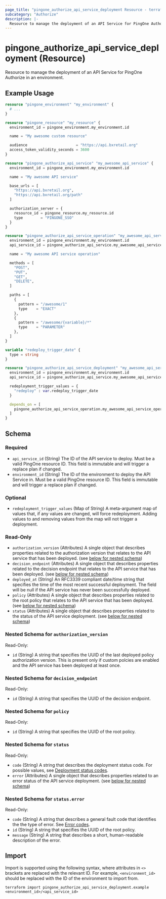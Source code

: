 ```yaml
---
page_title: "pingone_authorize_api_service_deployment Resource - terraform-provider-pingone"
subcategory: "Authorize"
description: |-
  Resource to manage the deployment of an API Service for PingOne Authorize in an environment.
---
```


# pingone_authorize_api_service_deployment (Resource)

Resource to manage the deployment of an API Service for PingOne Authorize in an environment.

## Example Usage

```terraform
resource "pingone_environment" "my_environment" {
  # ...
}

resource "pingone_resource" "my_resource" {
  environment_id = pingone_environment.my_environment.id

  name = "My awesome custom resource"

  audience                      = "https://api.bxretail.org"
  access_token_validity_seconds = 3600
}

resource "pingone_authorize_api_service" "my_awesome_api_service" {
  environment_id = pingone_environment.my_environment.id

  name = "My awesome API service"

  base_urls = [
    "https://api.bxretail.org",
    "https://api.bxretail.org/path"
  ]

  authorization_server = {
    resource_id = pingone_resource.my_resource.id
    type        = "PINGONE_SSO"
  }
}

resource "pingone_authorize_api_service_operation" "my_awesome_api_service_operation" {
  environment_id = pingone_environment.my_environment.id
  api_service_id = pingone_authorize_api_service.my_awesome_api_service.id

  name = "My awesome API service operation"

  methods = [
    "POST",
    "PUT",
    "GET",
    "DELETE",
  ]

  paths = [
    {
      pattern = "/awesome/1"
      type    = "EXACT"
    },
    {
      pattern = "/awesome/{variable}/*"
      type    = "PARAMETER"
    },
  ]
}

variable "redeploy_trigger_date" {
  type = string
}

resource "pingone_authorize_api_service_deployment" "my_awesome_api_service" {
  environment_id = pingone_environment.my_environment.id
  api_service_id = pingone_authorize_api_service.my_awesome_api_service.id

  redeployment_trigger_values = {
    "redeploy" : var.redeploy_trigger_date
  }

  depends_on = [
    pingone_authorize_api_service_operation.my_awesome_api_service_operation,
  ]
}
```

<!-- schema generated by tfplugindocs -->
## Schema

### Required

- `api_service_id` (String) The ID of the API service to deploy.  Must be a valid PingOne resource ID.  This field is immutable and will trigger a replace plan if changed.
- `environment_id` (String) The ID of the environment to deploy the API Service in.  Must be a valid PingOne resource ID.  This field is immutable and will trigger a replace plan if changed.

### Optional

- `redeployment_trigger_values` (Map of String) A meta-argument map of values that, if any values are changed, will force redeployment.  Adding values to and removing values from the map will not trigger a deployment.

### Read-Only

- `authorization_version` (Attributes) A single object that describes properties related to the authorization version that relates to the API service that has been deployed. (see [below for nested schema](#nestedatt--authorization_version))
- `decision_endpoint` (Attributes) A single object that describes properties related to the decision endpoint that relates to the API service that has been deployed. (see [below for nested schema](#nestedatt--decision_endpoint))
- `deployed_at` (String) An RFC3339 compliant date/time string that specifies the time of the most recent successful deployment. The field will be null if the API service has never been successfully deployed.
- `policy` (Attributes) A single object that describes properties related to the root policy that relates to the API service that has been deployed. (see [below for nested schema](#nestedatt--policy))
- `status` (Attributes) A single object that describes properties related to the status of the API service deployment. (see [below for nested schema](#nestedatt--status))

<a id="nestedatt--authorization_version"></a>
### Nested Schema for `authorization_version`

Read-Only:

- `id` (String) A string that specifies the UUID of the last deployed policy authorization version. This is present only if custom polcies are enabled and the API service has been deployed at least once.


<a id="nestedatt--decision_endpoint"></a>
### Nested Schema for `decision_endpoint`

Read-Only:

- `id` (String) A string that specifies the UUID of the decision endpoint.


<a id="nestedatt--policy"></a>
### Nested Schema for `policy`

Read-Only:

- `id` (String) A string that specifies the UUID of the root policy.


<a id="nestedatt--status"></a>
### Nested Schema for `status`

Read-Only:

- `code` (String) A string that describes the deployment status code. For possible values, see [Deployment status codes](https://apidocs.pingidentity.com/pingone/platform/v1/api/#service-deployment-status-codes).
- `error` (Attributes) A single object that describes properties related to an error status of the API service deployment. (see [below for nested schema](#nestedatt--status--error))

<a id="nestedatt--status--error"></a>
### Nested Schema for `status.error`

Read-Only:

- `code` (String) A string that describes a general fault code that identifies the the type of error. See [Error codes](https://apidocs.pingidentity.com/pingone/platform/v1/api/#error-codes).
- `id` (String) A string that specifies the UUID of the root policy.
- `message` (String) A string that describes a short, human-readable description of the error.

## Import

Import is supported using the following syntax, where attributes in `<>` brackets are replaced with the relevant ID.  For example, `<environment_id>` should be replaced with the ID of the environment to import from.

```shell
terraform import pingone_authorize_api_service_deployment.example <environment_id>/<api_service_id>
```

